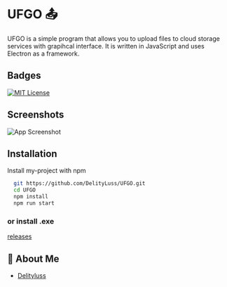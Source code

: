 # UFGO 📤

 
UFGO is a simple program that allows you to upload files to cloud storage services with grapihcal interface. It is written in JavaScript and uses Electron as a framework. 


## Badges


[![MIT License](https://img.shields.io/badge/License-MIT-green.svg)](https://choosealicense.com/licenses/mit/)


## Screenshots

![App Screenshot](https://media.discordapp.net/attachments/1047260664751734815/1095049033002786867/image.png?width=551&height=414)


## Installation

Install my-project with npm

```bash
  git https://github.com/DelityLuss/UFGO.git
  cd UFGO
  npm install 
  npm run start
```
    
### or install .exe

[releases](https://github.com/DelityLuss/UFGO/releases/tag/2.4.0)


## 🚀 About Me

- [Delityluss](https://www.github.com/Delityluss)

